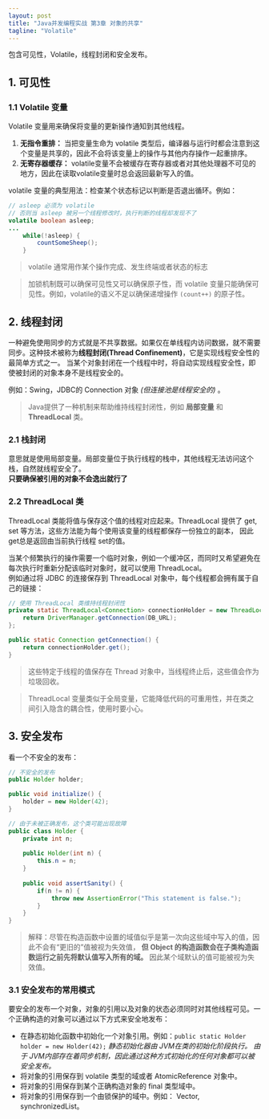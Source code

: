 ```yaml
---
layout: post
title: "Java并发编程实战 第3章 对象的共享"
tagline: "Volatile"
---
```


包含可见性，Volatile，线程封闭和安全发布。

## 1. 可见性

### 1.1 Volatile 变量

Volatile 变量用来确保将变量的更新操作通知到其他线程。  
1. **无指令重排：** 当把变量生命为 volatile 类型后，编译器与运行时都会注意到这个变量是共享的，因此不会将该变量上的操作与其他内存操作一起重排序。
2. **无寄存器缓存：** volatile变量不会被缓存在寄存器或者对其他处理器不可见的地方，因此在读取volatile变量时总会返回最新写入的值。

volatile 变量的典型用法：检查某个状态标记以判断是否退出循环。例如：
```java
// asleep 必须为 volatile
// 否则当 asleep 被另一个线程修改时，执行判断的线程却发现不了
volatile boolean asleep;
...
    while(!asleep) {
        countSomeSheep();
    }
```

> volatile 通常用作某个操作完成、发生终端或者状态的标志

> 加锁机制既可以确保可见性又可以确保原子性，而 volatile 变量只能确保可见性。例如，volatile的语义不足以确保递增操作 `(count++)` 的原子性。

## 2. 线程封闭

一种避免使用同步的方式就是不共享数据。如果仅在单线程内访问数据，就不需要同步。这种技术被称为**线程封闭(Thread Confinement)**，它是实现线程安全性的最简单方式之一。
当某个对象封闭在一个线程中时，将自动实现线程安全性，即使被封闭的对象本身不是线程安全的。  

例如：Swing，JDBC的 Connection 对象 *(但连接池是线程安全的)* 。

> Java提供了一种机制来帮助维持线程封闭性，例如 **局部变量** 和 **ThreadLocal** 类。

### 2.1 栈封闭

意思就是使用局部变量。局部变量位于执行线程的栈中，其他线程无法访问这个栈，自然就线程安全了。  
**只要确保被引用的对象不会逸出就行了**

### 2.2 ThreadLocal 类

ThreadLocal 类能将值与保存这个值的线程对应起来。ThreadLocal 提供了 get, set 等方法，这些方法能为每个使用该变量的线程都保存一份独立的副本，
因此 get总是返回由当前执行线程 set的值。

当某个频繁执行的操作需要一个临时对象，例如一个缓冲区，而同时又希望避免在每次执行时重新分配该临时对象时，就可以使用 ThreadLocal。  
例如通过将 JDBC 的连接保存到 ThreadLocal 对象中，每个线程都会拥有属于自己的链接：

```java
// 使用 ThreadLocal 类维持线程封闭性
private static ThreadLocal<Connection> connectionHolder = new ThreadLocal<Connection>() {
    return DriverManager.getConnection(DB_URL);
};

public static Connection getConnection() {
    return connectionHolder.get();
}
```

> 这些特定于线程的值保存在 Thread 对象中，当线程终止后，这些值会作为垃圾回收。

> ThreadLocal 变量类似于全局变量，它能降低代码的可重用性，并在类之间引入隐含的耦合性，使用时要小心。

## 3. 安全发布

看一个不安全的发布：
```java
// 不安全的发布
public Holder holder;

public void initialize() {
    holder = new Holder(42);
}

// 由于未被正确发布，这个类可能出现故障
public class Holder {
    private int n;
    
    public Holder(int n) {
        this.n = n;
    }
    
    public void assertSanity() {
        if(n != n) {
            throw new AssertionError("This statement is false.");
        }
    }   
}
```

> 解释：尽管在构造函数中设置的域值似乎是第一次向这些域中写入的值，因此不会有“更旧的”值被视为失效值，
> **但 Object 的构造函数会在子类构造函数运行之前先将默认值写入所有的域。** 因此某个域默认的值可能被视为失效值。

### 3.1 安全发布的常用模式

要安全的发布一个对象，对象的引用以及对象的状态必须同时对其他线程可见。一个正确构造的对象可以通过以下方式来安全地发布：
* 在静态初始化函数中初始化一个对象引用。例如：`public static Holder holder = new Holder(42);` *静态初始化器由 JVM在类的初始化阶段执行。
由于 JVM内部存在着同步机制，因此通过这种方式初始化的任何对象都可以被安全发布。*
* 将对象的引用保存到 volatile 类型的域或者 AtomicReference 对象中。
* 将对象的引用保存到某个正确构造对象的 final 类型域中。
* 将对象的引用保存到一个由锁保护的域中。例如： Vector, synchronizedList。

